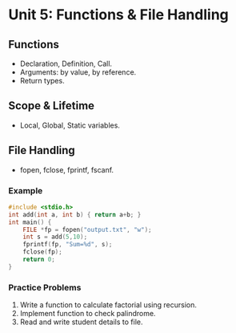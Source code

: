 # Unit 5: Functions & File Handling

## Functions
- Declaration, Definition, Call.
- Arguments: by value, by reference.
- Return types.

## Scope & Lifetime
- Local, Global, Static variables.

## File Handling
- fopen, fclose, fprintf, fscanf.

### Example
```c
#include <stdio.h>
int add(int a, int b) { return a+b; }
int main() {
    FILE *fp = fopen("output.txt", "w");
    int s = add(5,10);
    fprintf(fp, "Sum=%d", s);
    fclose(fp);
    return 0;
}
```

### Practice Problems
1. Write a function to calculate factorial using recursion.
2. Implement function to check palindrome.
3. Read and write student details to file.
